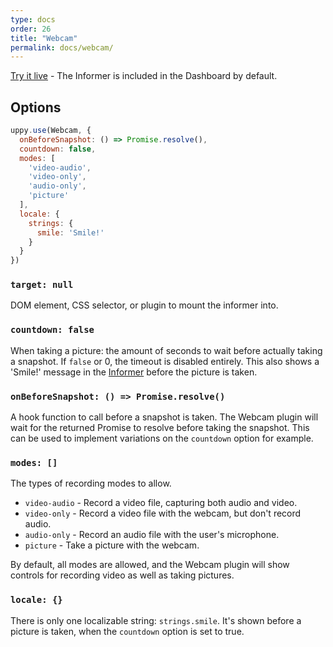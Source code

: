 ```yaml
---
type: docs
order: 26
title: "Webcam"
permalink: docs/webcam/
---
```



[Try it live](/examples/dashboard/) - The Informer is included in the Dashboard by default.

## Options

```js
uppy.use(Webcam, {
  onBeforeSnapshot: () => Promise.resolve(),
  countdown: false,
  modes: [
    'video-audio',
    'video-only',
    'audio-only',
    'picture'
  ],
  locale: {
    strings: {
      smile: 'Smile!'
    }
  }
})
```

### `target: null`

DOM element, CSS selector, or plugin to mount the informer into.

### `countdown: false`

When taking a picture: the amount of seconds to wait before actually taking a snapshot. If `false` or 0, the timeout is disabled entirely.
This also shows a 'Smile!' message in the [Informer](/docs/informer) before the picture is taken.

### `onBeforeSnapshot: () => Promise.resolve()`

A hook function to call before a snapshot is taken. The Webcam plugin will wait for the returned Promise to resolve before taking the snapshot. This can be used to implement variations on the `countdown` option for example.

### `modes: []`

The types of recording modes to allow.

 - `video-audio` - Record a video file, capturing both audio and video.
 - `video-only` - Record a video file with the webcam, but don't record audio.
 - `audio-only` - Record an audio file with the user's microphone.
 - `picture` - Take a picture with the webcam.

By default, all modes are allowed, and the Webcam plugin will show controls for recording video as well as taking pictures.

### `locale: {}`

There is only one localizable string: `strings.smile`. It's shown before a picture is taken, when the `countdown` option is set to true.
